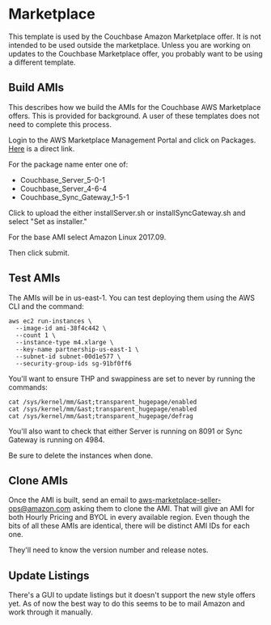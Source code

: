 # Marketplace

This template is used by the Couchbase Amazon Marketplace offer.  It is not intended to be used outside the marketplace.  Unless you are working on updates to the Couchbase Marketplace offer, you probably want to be using a different template.

## Build AMIs

This describes how we build the AMIs for the Couchbase AWS Marketplace offers.  This is provided for background.  A user of these templates does not need to complete this process.

Login to the AWS Marketplace Management Portal and click on Packages.  [Here](https://aws.amazon.com/marketplace/management/manage-packages/) is a direct link.

For the package name enter one of:

* Couchbase_Server_5-0-1
* Couchbase_Server_4-6-4
* Couchbase_Sync_Gateway_1-5-1

Click to upload the either installServer.sh or installSyncGateway.sh and select "Set as installer."

For the base AMI select Amazon Linux 2017.09.

Then click submit.

## Test AMIs

The AMIs will be in us-east-1.  You can test deploying them using the AWS CLI and the command:

    aws ec2 run-instances \
      --image-id ami-38f4c442 \
      --count 1 \
      --instance-type m4.xlarge \
      --key-name partnership-us-east-1 \
      --subnet-id subnet-00d1e577 \
      --security-group-ids sg-91bf0ff6

You'll want to ensure THP and swappiness are set to never by running the commands:

    cat /sys/kernel/mm/&ast;transparent_hugepage/enabled
    cat /sys/kernel/mm/&ast;transparent_hugepage/enabled
    cat /sys/kernel/mm/&ast;transparent_hugepage/defrag

You'll also want to check that either Server is running on 8091 or Sync Gateway is running on 4984.

Be sure to delete the instances when done.

## Clone AMIs

Once the AMI is built, send an email to aws-marketplace-seller-ops@amazon.com asking them to clone the AMI.  That will give an AMI for both Hourly Pricing and BYOL in every available region.  Even though the bits of all these AMIs are identical, there will be distinct AMI IDs for each one.  

They'll need to know the version number and release notes.

## Update Listings

There's a GUI to update listings but it doesn't support the new style offers yet.  As of now the best way to do this seems to be to mail Amazon and work through it manually.
